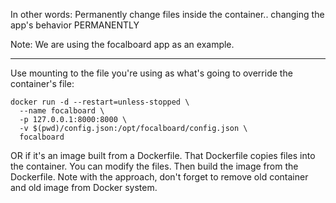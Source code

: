 In other words: Permanently change files inside the container.. changing the app's behavior PERMANENTLY

Note: We are using the focalboard app as an example.

---

Use mounting to the file you're using as what's going to override the container's file:
```
docker run -d --restart=unless-stopped \  
  --name focalboard \  
  -p 127.0.0.1:8000:8000 \  
  -v $(pwd)/config.json:/opt/focalboard/config.json \  
  focalboard
```

OR if it's an image built from a Dockerfile. That Dockerfile copies files into the container. You can modify the files. Then build the image from the Dockerfile. Note with the approach, don't forget to remove old container and old image from Docker system.